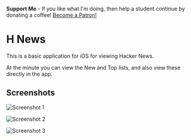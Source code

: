 **Support Me** - If you like what I'm doing, then help a student continue by donating a coffee! <a href="https://www.patreon.com/bePatron?u=5214284" data-patreon-widget-type="become-patron-button">Become a Patron!</a><script async src="https://cdn6.patreon.com/becomePatronButton.bundle.js"></script>

# H News

This is a basic application for iOS for viewing Hacker News.

At the minute you can view the New and Top lists, and also view these directly in the app.

## Screenshots

![Screenshot 1](http://i.imgur.com/xEWZzLL.png)

![Screenshot 2](http://i.imgur.com/s1CDUMI.png)

![Screenshot 3](http://i.imgur.com/CNQCkZi.png)
